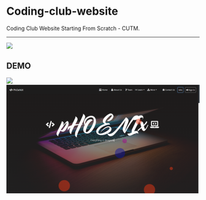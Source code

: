 # Coding-club-website

Coding Club Website Starting From Scratch - CUTM.

<hr/>
<a href="https://github.com/ashish-devv/coding-club-website/graphs/contributors">
  <img src="https://contrib.rocks/image?repo=ashish-devv/coding-club-website" />
</a>

## DEMO

<img src="https://github.com/ashish-devv/coding-club-website/blob/main/img/demo.gif" />

<img src="https://github.com/ashish-devv/coding-club-website/blob/main/m7.png" />
